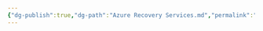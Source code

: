 ```yaml
---
{"dg-publish":true,"dg-path":"Azure Recovery Services.md","permalink":"/azure-recovery-services/","tags":["notes"]}
---
```


